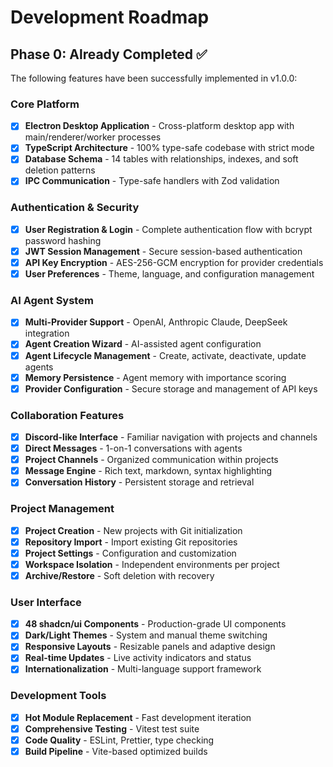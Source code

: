 # Development Roadmap

## Phase 0: Already Completed ✅

The following features have been successfully implemented in v1.0.0:

### Core Platform
- [x] **Electron Desktop Application** - Cross-platform desktop app with main/renderer/worker processes
- [x] **TypeScript Architecture** - 100% type-safe codebase with strict mode
- [x] **Database Schema** - 14 tables with relationships, indexes, and soft deletion patterns
- [x] **IPC Communication** - Type-safe handlers with Zod validation

### Authentication & Security
- [x] **User Registration & Login** - Complete authentication flow with bcrypt password hashing
- [x] **JWT Session Management** - Secure session-based authentication
- [x] **API Key Encryption** - AES-256-GCM encryption for provider credentials
- [x] **User Preferences** - Theme, language, and configuration management

### AI Agent System
- [x] **Multi-Provider Support** - OpenAI, Anthropic Claude, DeepSeek integration
- [x] **Agent Creation Wizard** - AI-assisted agent configuration
- [x] **Agent Lifecycle Management** - Create, activate, deactivate, update agents
- [x] **Memory Persistence** - Agent memory with importance scoring
- [x] **Provider Configuration** - Secure storage and management of API keys

### Collaboration Features
- [x] **Discord-like Interface** - Familiar navigation with projects and channels
- [x] **Direct Messages** - 1-on-1 conversations with agents
- [x] **Project Channels** - Organized communication within projects
- [x] **Message Engine** - Rich text, markdown, syntax highlighting
- [x] **Conversation History** - Persistent storage and retrieval

### Project Management
- [x] **Project Creation** - New projects with Git initialization
- [x] **Repository Import** - Import existing Git repositories
- [x] **Project Settings** - Configuration and customization
- [x] **Workspace Isolation** - Independent environments per project
- [x] **Archive/Restore** - Soft deletion with recovery

### User Interface
- [x] **48 shadcn/ui Components** - Production-grade UI components
- [x] **Dark/Light Themes** - System and manual theme switching
- [x] **Responsive Layouts** - Resizable panels and adaptive design
- [x] **Real-time Updates** - Live activity indicators and status
- [x] **Internationalization** - Multi-language support framework

### Development Tools
- [x] **Hot Module Replacement** - Fast development iteration
- [x] **Comprehensive Testing** - Vitest test suite
- [x] **Code Quality** - ESLint, Prettier, type checking
- [x] **Build Pipeline** - Vite-based optimized builds
